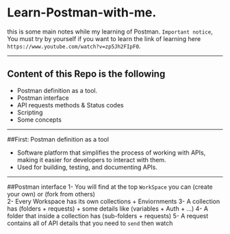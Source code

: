 # Learn-Postman-with-me.
this is some main notes while my learning of Postman.
`Important notice`, You must try by yourself if you want to learn
the link of learning here `https://www.youtube.com/watch?v=zp5Jh2FIpF0`.

---
## Content of this Repo is the following
- Postman definition as a tool.
- Postman interface
- API requests methods & Status codes
- Scripting
- Some concepts

---
##First: Postman definition as a tool
- Software platform that simplifies the process of working with APIs, making it easier for developers to interact with them.
- Used for building, testing, and documenting APIs.

---
##Postman interface
1- You will find at the top `WorkSpace` you can (create your own) or (fork from others)  
2- Every Workspace has its own collections + Enviornments 
3- A collection has (folders + requests) + some details like (variables + Auth + ...)
4- A folder that inside a collection has (sub-folders + requests)
5- A request contains all of API details that you need to `send` then watch
